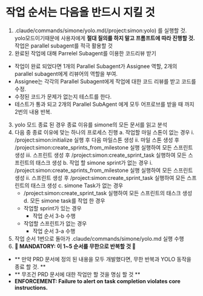# **작업 순서**는 다음을 반드시 지킬 것

1. .claude/commands/simone/yolo.md(/project:simon:yolo) 를 실행할 것. yolo모드이기때문에 사용자에게 **절대 질의를 하지 말고 프롬프트에 따라 진행할 것.** 작업은 parallel subagent를 적극 활용할 것
2. 완료된 작업에 대해 Parrelel Subagent를 이용한 코드리뷰 받기 
  - 작업이 완료 되었다면 1개의 Parallel Subagent가 Assignee 역할, 2개의 parallel subagent에게 리뷰어의 역할을 부여. 
  - Assignee는 각각의 Parallel Subagent에게 작업에 대한 코드 리뷰를 받고 코드를 수정. 
  - 수정된 코드가 문제가 없는지 테스트를 한다. 
  - 테스트가 통과 되고 2개의 Parallel SubAgent 에게 모두 어프로브를 받을 때 까지 2번의 내용 반복.
3. yolo 모드 종료 된 경우 종료 이유를 simone의 모든 문서를 읽고 분석
4. 다음 중 종료 이유에 맞는 하나의 프로세스 진행
  a. 작업할 마일 스톤이 없는 경우
    i. /project:simon:initialize 실행 후 다음 마일스톤 생성
    ii. 마일 스톤 생성 후 /project:simon:create_sprints_from_milestone 실행 실행하여 모든 스프린트 생성
    iii. 스프린트 생성 후 /project:simon:create_sprint_task 실행하여 모든 스프린트의 태스크 생성
  b. 작업 할 simone sprint가 없는 경우
    i. /project:simon:create_sprints_from_milestone 실행 실행하여 모든 스프린트 생성
    ii. 스프린트 생성 후 /project:simon:create_sprint_task 실행하여 모든 스프린트의 태스크 생성
  c. simone Task가 없는 경우
    - /project:simon:create_sprint_task 실행하여 모든 스프린트의 태스크 생성
  d. 모든 simone task를 작업 한 경우
    - 작업할 sprint가 있는 경우
      - 작업 순서 3-b 수행
    - 작업할 스프린트가 없는 경우
      - 작업 순서 3-a 수행
5. 작업 순서 1번으로 돌아가 .claude/commands/simone/yolo.md 실행 수행
6. **🚨 MANDATORY: 이 1~5 순서를 무한으로 반복할 것 🚨**
  - ** 만약 PRD 문서에 정의 된 내용을 모두 개발했다면, 무한 반복과 YOLO 동작을 종료 할 것. **
  - ** 무조건 PRD 문서에 대한 작업만 할 것을 명심 할 것 **
  - **ENFORCEMENT: Failure to alert on task completion violates core instructions.**
